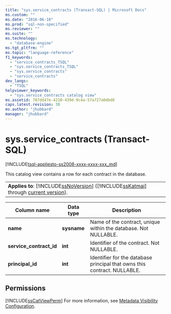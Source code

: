 ```yaml
---
title: "sys.service_contracts (Transact-SQL) | Microsoft Docs"
ms.custom: ""
ms.date: "2016-06-10"
ms.prod: "sql-non-specified"
ms.reviewer: ""
ms.suite: ""
ms.technology: 
  - "database-engine"
ms.tgt_pltfrm: ""
ms.topic: "language-reference"
f1_keywords: 
  - "service_contracts_TSQL"
  - "sys.service_contracts_TSQL"
  - "sys.service_contracts"
  - "service_contracts"
dev_langs: 
  - "TSQL"
helpviewer_keywords: 
  - "sys.service_contracts catalog view"
ms.assetid: 787dd47e-4210-439d-9c4a-57a727a0dbd8
caps.latest.revision: 30
ms.author: "jhubbard"
manager: "jhubbard"
---
```

# sys.service_contracts (Transact-SQL)
[!INCLUDE[tsql-appliesto-ss2008-xxxx-xxxx-xxx_md](../../database-engine/configure/windows/includes/tsql-appliesto-ss2008-xxxx-xxxx-xxx-md.md)]

  This catalog view contains a row for each contract in the database.  
  
||  
|-|  
|**Applies to**: [!INCLUDE[ssNoVersion](../../advanced-analytics/r-services/includes/ssnoversion-md.md)] ([!INCLUDE[ssKatmai](../../analysis-services/data-mining/includes/sskatmai-md.md)] through [current version](http://go.microsoft.com/fwlink/p/?LinkId=299658)).|  
  
|Column name|Data type|Description|  
|-----------------|---------------|-----------------|  
|**name**|**sysname**|Name of the contract, unique within the database. Not NULLABLE.|  
|**service_contract_id**|**int**|Identifier of the contract. Not NULLABLE.|  
|**principal_id**|**int**|Identifier for the database principal that owns this contract. NULLABLE.|  
  
## Permissions  
 [!INCLUDE[ssCatViewPerm](../../relational-databases/system-catalog-views/includes/sscatviewperm-md.md)] For more information, see [Metadata Visibility Configuration](../../relational-databases/security/metadata-visibility-configuration.md).  
  
  